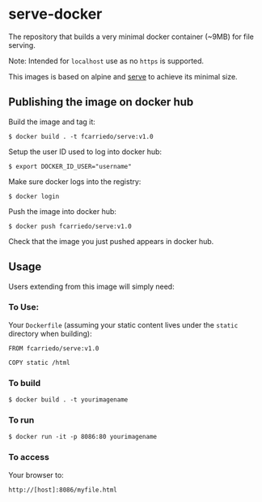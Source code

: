 # serve-docker

The repository that builds a very minimal docker container (~9MB) for file serving.

Note: Intended for `localhost` use as no `https` is supported.

This images is based on alpine and [serve](https://github.com/fcarriedo/serve)
to achieve its minimal size.

## Publishing the image on docker hub

Build the image and tag it:

    $ docker build . -t fcarriedo/serve:v1.0

Setup the user ID used to log into docker hub:

    $ export DOCKER_ID_USER="username"

Make sure docker logs into the registry:

    $ docker login

Push the image into docker hub:

    $ docker push fcarriedo/serve:v1.0

Check that the image you just pushed appears in docker hub.

## Usage

Users extending from this image will simply need:

### To Use:

Your `Dockerfile` (assuming your static content lives under the `static`
directory when building):

```
FROM fcarriedo/serve:v1.0

COPY static /html
```

### To build

    $ docker build . -t yourimagename

### To run

    $ docker run -it -p 8086:80 yourimagename

### To access

Your browser to:

    http://[host]:8086/myfile.html
